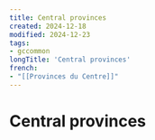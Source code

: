 ```yaml
---
title: Central provinces
created: 2024-12-18
modified: 2024-12-23
tags:
- gccommon
longTitle: 'Central provinces'
french:
- "[[Provinces du Centre]]"
---
```

# Central provinces

